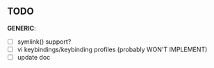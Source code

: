 ## TODO

**GENERIC**:  

- [ ] symlink() support?
- [ ] vi keybindings/keybinding profiles (probably WON'T IMPLEMENT)
- [ ] update doc
